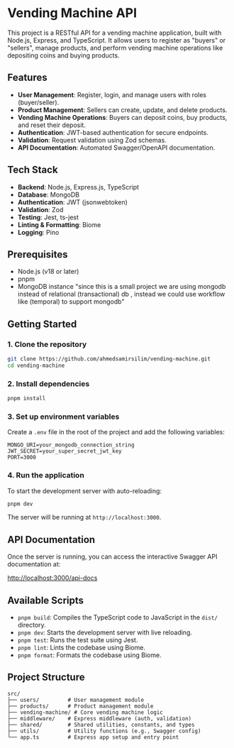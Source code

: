 # Vending Machine API

This project is a RESTful API for a vending machine application, built with Node.js, Express, and TypeScript. It allows users to register as "buyers" or "sellers", manage products, and perform vending machine operations like depositing coins and buying products.

## Features

- **User Management**: Register, login, and manage users with roles (buyer/seller).
- **Product Management**: Sellers can create, update, and delete products.
- **Vending Machine Operations**: Buyers can deposit coins, buy products, and reset their deposit.
- **Authentication**: JWT-based authentication for secure endpoints.
- **Validation**: Request validation using Zod schemas.
- **API Documentation**: Automated Swagger/OpenAPI documentation.

## Tech Stack

- **Backend**: Node.js, Express.js, TypeScript
- **Database**: MongoDB
- **Authentication**: JWT (jsonwebtoken)
- **Validation**: Zod
- **Testing**: Jest, ts-jest
- **Linting & Formatting**: Biome
- **Logging**: Pino

## Prerequisites

- Node.js (v18 or later)
- pnpm
- MongoDB instance "since this is a small project we are using mongodb instead of relational (transactional) db , instead we could use workflow like (temporal) to support mongodb"

## Getting Started

### 1. Clone the repository

```bash
git clone https://github.com/ahmedsamirsilim/vending-machine.git
cd vending-machine
```

### 2. Install dependencies

```bash
pnpm install
```

### 3. Set up environment variables

Create a `.env` file in the root of the project and add the following variables:

```env
MONGO_URI=your_mongodb_connection_string
JWT_SECRET=your_super_secret_jwt_key
PORT=3000
```

### 4. Run the application

To start the development server with auto-reloading:

```bash
pnpm dev
```

The server will be running at `http://localhost:3000`.

## API Documentation

Once the server is running, you can access the interactive Swagger API documentation at:

[http://localhost:3000/api-docs](http://localhost:3000/api-docs)

## Available Scripts

- `pnpm build`: Compiles the TypeScript code to JavaScript in the `dist/` directory.
- `pnpm dev`: Starts the development server with live reloading.
- `pnpm test`: Runs the test suite using Jest.
- `pnpm lint`: Lints the codebase using Biome.
- `pnpm format`: Formats the codebase using Biome.

## Project Structure

```
src/
├── users/         # User management module
├── products/      # Product management module
├── vending-machine/ # Core vending machine logic
├── middleware/    # Express middleware (auth, validation)
├── shared/        # Shared utilities, constants, and types
├── utils/         # Utility functions (e.g., Swagger config)
└── app.ts         # Express app setup and entry point
```
